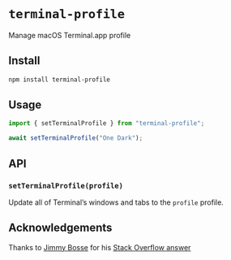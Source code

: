 # `terminal-profile`

Manage macOS Terminal.app profile

## Install

```sh
npm install terminal-profile
```

## Usage

```javascript
import { setTerminalProfile } from "terminal-profile";

await setTerminalProfile("One Dark");
```

## API

### `setTerminalProfile(profile)`

Update all of Terminal&rsquo;s windows and tabs to the `profile` profile.

## Acknowledgements

Thanks to [Jimmy Bosse](https://github.com/jbosse) for his [Stack Overflow answer](https://stackoverflow.com/a/66080297/4411309)
